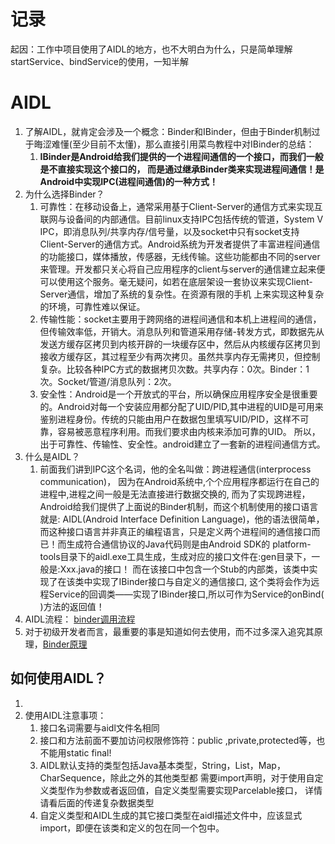 # 记录
起因：工作中项目使用了AIDL的地方，也不大明白为什么，只是简单理解startService、bindService的使用，一知半解


# AIDL
1. 了解AIDL，就肯定会涉及一个概念：Binder和IBinder，但由于Binder机制过于晦涩难懂(至少目前不太懂)，那么直接引用菜鸟教程中对IBinder的总结：
   1. **IBinder是Android给我们提供的一个进程间通信的一个接口，而我们一般是不直接实现这个接口的， 而是通过继承Binder类来实现进程间通信！是Android中实现IPC(进程间通信)的一种方式！**
2. 为什么选择Binder？
   1. 可靠性：在移动设备上，通常采用基于Client-Server的通信方式来实现互联网与设备间的内部通信。目前linux支持IPC包括传统的管道，System V IPC，即消息队列/共享内存/信号量，以及socket中只有socket支持Client-Server的通信方式。Android系统为开发者提供了丰富进程间通信的功能接口，媒体播放，传感器，无线传输。这些功能都由不同的server来管理。开发都只关心将自己应用程序的client与server的通信建立起来便可以使用这个服务。毫无疑问，如若在底层架设一套协议来实现Client-Server通信，增加了系统的复杂性。在资源有限的手机 上来实现这种复杂的环境，可靠性难以保证。 
   2. 传输性能：socket主要用于跨网络的进程间通信和本机上进程间的通信，但传输效率低，开销大。消息队列和管道采用存储-转发方式，即数据先从发送方缓存区拷贝到内核开辟的一块缓存区中，然后从内核缓存区拷贝到接收方缓存区，其过程至少有两次拷贝。虽然共享内存无需拷贝，但控制复杂。比较各种IPC方式的数据拷贝次数。共享内存：0次。Binder：1次。Socket/管道/消息队列：2次。 
   3. 安全性：Android是一个开放式的平台，所以确保应用程序安全是很重要的。Android对每一个安装应用都分配了UID/PID,其中进程的UID是可用来鉴别进程身份。传统的只能由用户在数据包里填写UID/PID，这样不可靠，容易被恶意程序利用。而我们要求由内核来添加可靠的UID。 所以，出于可靠性、传输性、安全性。android建立了一套新的进程间通信方式。
3. 什么是AIDL？
   1. 前面我们讲到IPC这个名词，他的全名叫做：跨进程通信(interprocess communication)， 因为在Android系统中,个个应用程序都运行在自己的进程中,进程之间一般是无法直接进行数据交换的, 而为了实现跨进程，Android给我们提供了上面说的Binder机制，而这个机制使用的接口语言就是: AIDL(Android Interface Definition Language)，他的语法很简单，而这种接口语言并非真正的编程语言，只是定义两个进程间的通信接口而已！而生成符合通信协议的Java代码则是由Android SDK的 platform-tools目录下的aidl.exe工具生成，生成对应的接口文件在:gen目录下，一般是:Xxx.java的接口！ 而在该接口中包含一个Stub的内部类，该类中实现了在该类中实现了IBinder接口与自定义的通信接口, 这个类将会作为远程Service的回调类——实现了IBinder接口,所以可作为Service的onBind( )方法的返回值！
4. AIDL流程：
   [binder调用流程](https://github.com/baijiangLai/Android-Demo/blob/master/images/service/Binder.png)
5. 对于初级开发者而言，最重要的事是知道如何去使用，而不过多深入追究其原理，[Binder原理](http://gityuan.com/archive/)



## 如何使用AIDL？
1. 
2. 使用AIDL注意事项：
   1. 接口名词需要与aidl文件名相同
   2. 接口和方法前面不要加访问权限修饰符：public ,private,protected等，也不能用static final!
   3. AIDL默认支持的类型包括Java基本类型，String，List，Map，CharSequence，除此之外的其他类型都 需要import声明，对于使用自定义类型作为参数或者返回值，自定义类型需要实现Parcelable接口， 详情请看后面的传递复杂数据类型
   4. 自定义类型和AIDL生成的其它接口类型在aidl描述文件中，应该显式import，即便在该类和定义的包在同一个包中。
